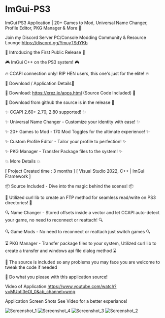 # ImGui-PS3
ImGui PS3 Application | 20+ Games to Mod, Universal Name Changer, Profile Editor, PKG Manager &amp; More 🚀

Join my Discord Server
PC/Console Modding Community & Resource Lounge
https://discord.gg/YmuyTSdYKb

🎉 Introducing the First Public Release 🎉

🎮 ImGui C++ on the PS3 system! 🎮

🔥 CCAPI connection only! RIP HEN users, this one's just for the elite! 🔥

🌟 Download / Application Details🌟

🔗 Download: https://xrez.io/apps.html (Source Code Included) 🔗

🔗 Download from github the source is in the release 🔗

✨ CCAPI 2.60+ 2.70, 2.80 supported! ✨

✨ Universal Name Changer - Customize your identity with ease! ✨

✨ 20+ Games to Mod - 170 Mod Toggles for the ultimate experience! ✨

✨ Custom Profile Editor - Tailor your profile to perfection! ✨

✨ PKG Manager - Transfer Package files to the system! ✨

💥 More Details 💥

[ Project Created time : 3 months ]
[ Visual Studio 2022, C++ | ImGui Framework ]

📦 Source Included - Dive into the magic behind the scenes! 📦

🔧 Utilized curl lib to create an FTP method for seamless read/write on PS3 directories! 🔧

🔍 Name Changer - Stored offsets inside a vector and let CCAPI auto-detect your game, no need to reconnect or reattach! 🔍

🔍 Game Mods - No need to reconnect or reattach just switch games 🔍

⌛ PKG Manager - Transfer package files to your system, Utilized curl lib to create a transfer and windows api file dialog method ⌛

🚫  The source is included so any problems you may face you are welcome to tweak the code if needed 

🚫  Do what you please with this application source!

Video of Application https://www.youtube.com/watch?v=MUbti3eOI_0&ab_channel=wmp

Application Screen Shots See Video for a better experiance!

![Screenshot_1](https://github.com/extortionate/ImGui-PS3/assets/131308027/4abc1898-5ef8-4def-b0f0-ce2369a15afa)
![Screenshot_4](https://github.com/extortionate/ImGui-PS3/assets/131308027/b725437d-5414-4e93-8a69-979055b08e0b)
![Screenshot_3](https://github.com/extortionate/ImGui-PS3/assets/131308027/8dfa4b1c-73ee-423d-80b7-9b6bf35b0c6d)
![Screenshot_2](https://github.com/extortionate/ImGui-PS3/assets/131308027/3c893905-ac36-46dd-b6c3-818a0fcf4787)
